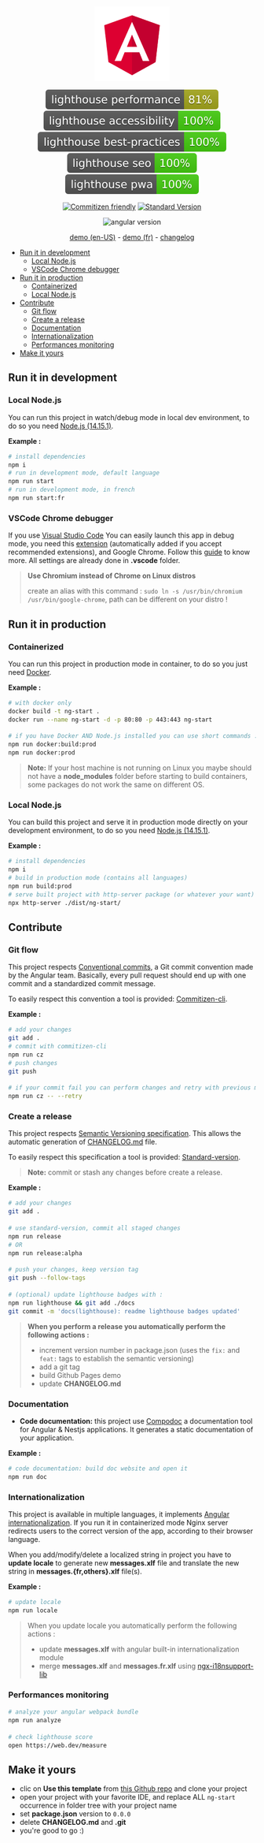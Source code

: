 <div align="center">

![angular logo](src/assets/icons/icon-152x152.png)

![lighthouse performance](./docs/lighthouse_performance.svg)
![lighthouse accessibility](./docs/lighthouse_accessibility.svg)
![lighthouse best practices](./docs/lighthouse_best-practices.svg)
![lighthouse seo](./docs/lighthouse_seo.svg)
![lighthouse pwa](./docs/lighthouse_pwa.svg)

[![Commitizen friendly](https://img.shields.io/badge/commitizen-friendly-brightgreen.svg)](http://commitizen.github.io/cz-cli/)
[![Standard Version](https://img.shields.io/badge/release-standard%20version-brightgreen.svg)](https://github.com/conventional-changelog/standard-version)

![angular version](https://img.shields.io/github/package-json/dependency-version/miaborde/ng-start/@angular/core?label=angular&logo=angular)

[demo (en-US)](https://miaborde.github.io/ng-start/en-US) - [demo (fr)](https://miaborde.github.io/ng-start/fr) - [changelog](./CHANGELOG.md)

</div>

- [Run it in development](#run-it-in-development)
  - [Local Node.js](#local-nodejs)
  - [VSCode Chrome debugger](#vscode-chrome-debugger)
- [Run it in production](#run-it-in-production)
  - [Containerized](#containerized)
  - [Local Node.js](#local-nodejs-1)
- [Contribute](#contribute)
  - [Git flow](#git-flow)
  - [Create a release](#create-a-release)
  - [Documentation](#documentation)
  - [Internationalization](#internationalization)
  - [Performances monitoring](#performances-monitoring)
- [Make it yours](#make-it-yours)

## Run it in development

### Local Node.js

You can run this project in watch/debug mode in local dev environment, to do so you need [Node.js (14.15.1)](https://nodejs.org).

**Example :**

```bash
# install dependencies
npm i
# run in development mode, default language
npm run start
# run in development mode, in french
npm run start:fr
```

### VSCode Chrome debugger

If you use [Visual Studio Code](https://code.visualstudio.com/) You can easily launch this app in debug mode, you need this [extension](https://marketplace.visualstudio.com/items?itemName=msjsdiag.debugger-for-chrome) (automatically added if you accept recommended extensions), and Google Chrome. Follow this [guide](https://github.com/microsoft/vscode-recipes/tree/master/Angular-CLI) to know more. All settings are already done in **.vscode** folder.

> **Use Chromium instead of Chrome on Linux distros**
>
> create an alias with this command : `sudo ln -s /usr/bin/chromium /usr/bin/google-chrome`, path can be different on your distro !

## Run it in production

### Containerized

You can run this project in production mode in container, to do so you just need [Docker](https://docs.docker.com/get-docker/).

**Example :**

```bash
# with docker only
docker build -t ng-start .
docker run --name ng-start -d -p 80:80 -p 443:443 ng-start

# if you have Docker AND Node.js installed you can use short commands :
npm run docker:build:prod
npm run docker:prod
```

> **Note:** If your host machine is not running on Linux you maybe should not have a **node_modules** folder before starting to build containers, some packages do not work the same on different OS.

### Local Node.js

You can build this project and serve it in production mode directly on your development environment, to do so you need [Node.js (14.15.1)](https://nodejs.org).

**Example :**

```bash
# install dependencies
npm i
# build in production mode (contains all languages)
npm run build:prod
# serve built project with http-server package (or whatever your want)
npx http-server ./dist/ng-start/
```

## Contribute

### Git flow

This project respects [Conventional commits](https://github.com/angular/angular/blob/master/CONTRIBUTING.md#commit), a Git commit convention made by the Angular team. Basically, every pull request should end up with one commit and a standardized commit message.

To easily respect this convention a tool is provided: [Commitizen-cli](https://github.com/commitizen/cz-cli).

**Example :**

```bash
# add your changes
git add .
# commit with commitizen-cli
npm run cz
# push changes
git push

# if your commit fail you can perform changes and retry with previous message
npm run cz -- --retry
```

### Create a release

This project respects [Semantic Versioning specification](https://semver.org). This allows the automatic generation of [CHANGELOG.md](./CHANGELOG.md) file.

To easily respect this specification a tool is provided: [Standard-version](https://github.com/conventional-changelog/standard-version).

> **Note:** commit or stash any changes before create a release.

**Example :**

```bash
# add your changes
git add .

# use standard-version, commit all staged changes
npm run release
# OR
npm run release:alpha

# push your changes, keep version tag
git push --follow-tags

# (optional) update lighthouse badges with :
npm run lighthouse && git add ./docs
git commit -m 'docs(lighthouse): readme lighthouse badges updated'
```

> **When you perform a release you automatically perform the following actions :**
>
> - increment version number in package.json (uses the `fix:` and `feat:` tags to establish the semantic versioning)
> - add a git tag
> - build Github Pages demo
> - update **CHANGELOG.md**

### Documentation

- **Code documentation:** this project use [Compodoc](https://compodoc.app/guides/getting-started.html) a documentation tool for Angular & Nestjs applications. It generates a static documentation of your application.

**Example :**

```bash
# code documentation: build doc website and open it
npm run doc
```

### Internationalization

This project is available in multiple languages, it implements [Angular internationalization](https://angular.io/guide/i18n). If you run it in containerized mode Nginx server redirects users to the correct version of the app, according to their browser language.

When you add/modify/delete a localized string in project you have to **update locale** to generate new **messages.xlf** file and translate the new string in **messages.{fr,others}.xlf** file(s).

**Example :**

```bash
# update locale
npm run locale
```

> When you update locale you automatically perform the following actions :
>
> - update **messages.xlf** with angular built-in internationalization module
> - merge **messages.xlf** and **messages.fr.xlf** using [ngx-i18nsupport-lib](https://github.com/martinroob/ngx-i18nsupport-lib)

### Performances monitoring

```bash
# analyze your angular webpack bundle
npm run analyze

# check lighthouse score
open https://web.dev/measure
```

## Make it yours

- clic on **Use this template** from [this Github repo](https://github.com/mIaborde/ng-start) and clone your project
- open your project with your favorite IDE, and replace ALL `ng-start` occurrence in folder tree with your project name
- set **package.json** version to `0.0.0`
- delete **CHANGELOG.md** and **.git**
- you're good to go :)
